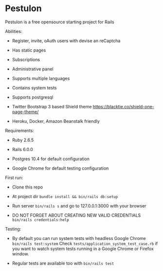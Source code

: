 # Pestulon

Pestulon is a free opensource starting project for Rails 

Abilities:

* Register, invite, oAuth users with devise an reCaptcha

* Has static pages

* Subscriptions

* Administrative panel

* Supports multiple languages

* Contains system tests 

* Supports postgresql

* Twitter Bootstrap 3 based Shield theme https://blacktie.co/shield-one-page-theme/

* Heroku, Docker, Amazon Beanstalk friendly


Requirements: 

* Ruby 2.6.5

* Rails 6.0.0

* Postgres 10.4 for default configuration

* Google Chrome for default testing configuration

First run: 

* Clone this repo 

* At project dir ```bundle install && bin/rails db:setup```

* Run server ```bin/rails s``` and go to 127.0.0.1:3000  with your browser

* DO NOT FORGET ABOUT CREATING NEW VALID CREDENTIALS ```bin/rails credentials:help```

Testing:

* By default you can run system tests with headless Google Chrome ```bin/rails test:system``` Check  ```tests/application_system_test_case.rb``` if you want to watch system tests running in a Google Chrome or Firefox window.

* Regular tests are available too with ```bin/rails test```